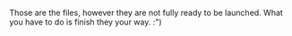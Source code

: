 Those are the files, however they are not fully ready to be launched. 
What you have to do is finish they your way. :")
